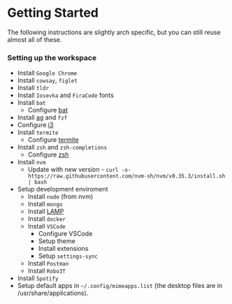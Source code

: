 # Getting Started
The following instructions are slightly arch specific, but you can still reuse almost all of these.

### Setting up the workspace
* Install `Google Chrome`
* Install `cowsay`, `figlet`
* Install `tldr`
* Install `Iosevka` and `FiraCode` fonts
* Install `bat`
	* Configure [bat](/bat)
* Install [ag](https://github.com/ggreer/the_silver_searcher) and `fzf`
* Configure [i3](/i3)
* Install `termite`
	* Configure [termite](/termite)
* Install `zsh` and `zsh-completions`
	* Configure [zsh](/zsh)
* Install `nvm`
	- Update with new version - `curl -o- https://raw.githubusercontent.com/nvm-sh/nvm/v0.35.3/install.sh | bash`
* Setup development enviroment
	* Install `node` (from nvm)
	* Install `mongo`
	* Install [LAMP](https://www.tecmint.com/install-lamp-in-arch-linux/)
	* Install `docker`
	* Install `VSCode`
		* Configure VSCode
		* Setup theme
		* Install extensions
		* Setup `settings-sync`
	* Install `Postman`
	* Install `Robo3T`
* Install `Spotify`
* Setup default apps in `~/.config/mimeapps.list` (the desktop files are in /usr/share/applications).
